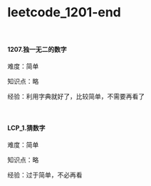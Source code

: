 # leetcode_1201-end

<br/>

#### 1207.独一无二的数字

难度：简单

知识点：略

经验：利用字典就好了，比较简单，不需要再看了

<br/>

#### LCP_1.猜数字

难度：简单

知识点：略

经验：过于简单，不必再看



